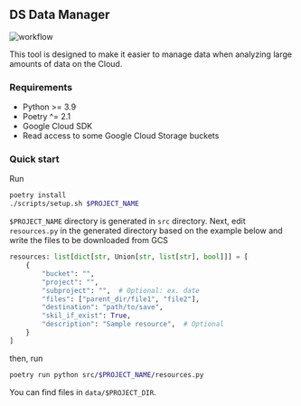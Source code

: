 ## DS Data Manager

![workflow](https://github.com/Hayashi-Yudai/ds_data_manager/actions/workflows/python_app.yml/badge.svg)

This tool is designed to make it easier to manage data when analyzing large amounts of data on the Cloud.

### Requirements

- Python >= 3.9
- Poetry ^= 2.1
- Google Cloud SDK
- Read access to some Google Cloud Storage buckets

### Quick start

Run

```bash
poetry install
./scripts/setup.sh $PROJECT_NAME
```

`$PROJECT_NAME` directory is generated in `src` directory. Next, edit `resources.py` in the generated directory based on the example below and write the files to be downloaded from GCS

```python
resources: list[dict[str, Union[str, list[str], bool]]] = [
    {
        "bucket": "",
        "project": "",
        "subproject": "",  # Optional: ex. date
        "files": ["parent_dir/file1", "file2"],
        "destination": "path/to/save",
        "skil_if_exist": True,
        "description": "Sample resource",  # Optional
    }
]
```

then, run

```bash
poetry run python src/$PROJECT_NAME/resources.py
```

You can find files in `data/$PROJECT_DIR`.
